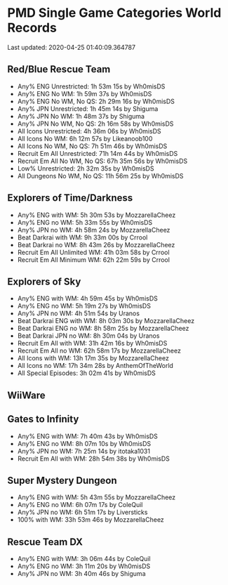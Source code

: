 # PMD Single Game Categories World Records

Last updated: 2020-04-25 01:40:09.364787

## Red/Blue Rescue Team
* Any% ENG Unrestricted: 1h 53m 15s by Wh0misDS
* Any% ENG No WM: 1h 59m 37s by Wh0misDS
* Any% ENG No WM, No QS: 2h 29m 16s by Wh0misDS
* Any% JPN Unrestricted: 1h 45m 14s by Shiguma
* Any% JPN No WM: 1h 48m 37s by Shiguma
* Any% JPN No WM, No QS: 2h 16m 58s by Wh0misDS
* All Icons Unrestricted: 4h 36m 06s by Wh0misDS
* All Icons No WM: 6h 12m 57s by Likeanoob100
* All Icons No WM, No QS: 7h 51m 46s by Wh0misDS
* Recruit Em All Unrestricted: 71h 14m 44s by Wh0misDS
* Recruit Em All No WM, No QS: 67h 35m 56s by Wh0misDS
* Low% Unrestricted: 2h 32m 35s by Wh0misDS
* All Dungeons No WM, No QS: 11h 56m 25s by Wh0misDS

## Explorers of Time/Darkness
* Any% ENG with WM: 5h 30m 53s by MozzarellaCheez
* Any% ENG no WM: 5h 33m 55s by Wh0misDS
* Any% JPN no WM: 4h 58m 24s by MozzarellaCheez
* Beat Darkrai with WM: 9h 33m 00s by Crrool
* Beat Darkrai no WM: 8h 43m 26s by MozzarellaCheez
* Recruit Em All Unlimited WM: 41h 03m 58s by Crrool
* Recruit Em All Minimum WM: 62h 22m 59s by Crrool

## Explorers of Sky
* Any% ENG with WM: 4h 59m 45s by Wh0misDS
* Any% ENG no WM: 5h 19m 27s by Wh0misDS
* Any% JPN no WM: 4h 51m 54s by Uranos
* Beat Darkrai ENG with WM: 8h 03m 30s by MozzarellaCheez
* Beat Darkrai ENG no WM: 8h 58m 25s by MozzarellaCheez
* Beat Darkrai JPN no WM: 8h 30m 04s by Uranos
* Recruit Em All with WM: 31h 42m 16s by Wh0misDS
* Recruit Em All no WM: 62h 58m 17s by MozzarellaCheez
* All Icons with WM: 13h 17m 35s by MozzarellaCheez
* All Icons no WM: 17h 34m 28s by AnthemOfTheWorld
* All Special Episodes: 3h 02m 41s by Wh0misDS

## WiiWare

## Gates to Infinity
* Any% ENG with WM: 7h 40m 43s by Wh0misDS
* Any% ENG no WM: 8h 07m 10s by Wh0misDS
* Any% JPN no WM: 7h 25m 14s by itotaka1031
* Recruit Em All with WM: 28h 54m 38s by Wh0misDS

## Super Mystery Dungeon
* Any% ENG with WM: 5h 43m 55s by MozzarellaCheez
* Any% ENG no WM: 6h 07m 17s by ColeQuil
* Any% JPN no WM: 6h 51m 17s by Liversticks
* 100% with WM: 33h 53m 46s by MozzarellaCheez

## Rescue Team DX
* Any% ENG with WM: 3h 06m 44s by ColeQuil
* Any% ENG no WM: 3h 11m 20s by Wh0misDS
* Any% JPN no WM: 3h 40m 46s by Shiguma

